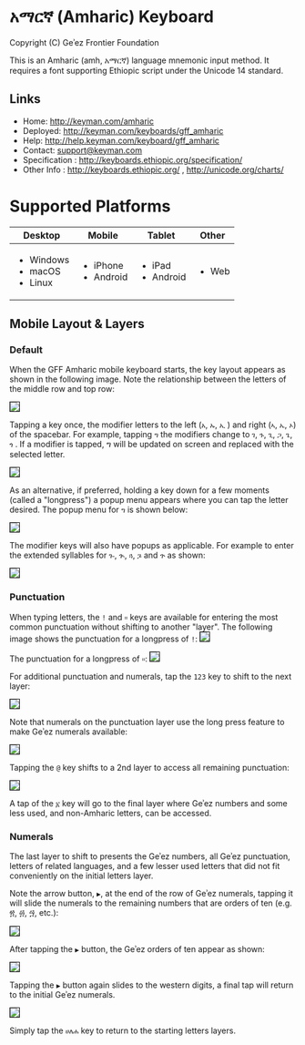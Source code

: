 # አማርኛ (Amharic) Keyboard


Copyright (C) Geʾez Frontier Foundation

This is an Amharic (amh, አማርኛ) language mnemonic input method.  It requires a font supporting
Ethiopic script under the Unicode 14 standard.

## Links

 * Home:     <http://keyman.com/amharic>
 * Deployed: <http://keyman.com/keyboards/gff_amharic>
 * Help:     <http://help.keyman.com/keyboard/gff_amharic>
 * Contact:  <support@keyman.com>
 * Specification :  http://keyboards.ethiopic.org/specification/
 * Other Info    :  http://keyboards.ethiopic.org/ , http://unicode.org/charts/

# Supported Platforms


 | Desktop | Mobile | Tablet | Other |
 |---------|--------|--------|-------|
 |<ul><li>Windows</li><li>macOS</li><li>Linux</li></ul>|<ul><li>iPhone</li><li>Android</li></ul>|<ul><li>iPad</li><li>Android</li></ul>|<ul><li>Web</li></ul>|



## Mobile Layout &amp; Layers

### Default

When the GFF Amharic mobile keyboard starts, the key layout appears as shown in the following image.  Note the relationship between the letters of the middle row and top row:

<img src="source/help/images/phone/gff_amharic-phone-default-1.jpeg" style="border: 1px solid black;"/>

Tapping a key once, the modifier letters to the left (`አ`, `ኡ`, `ኢ` ) and right  (`ኣ`, `ኤ`, `ኦ`) of the spacebar. For example, tapping `ግ` the modifiers change to `ገ`, `ጉ`, `ጊ`, `ጋ`, `ጌ`, `ጎ` .  If a modifier is tapped, ግ will be updated on screen and replaced with the selected letter.


<img src="source/help/images/phone/gff_amharic-phone-default-2.jpeg" style="border: 1px solid black;"/>

As an alternative, if preferred, holding a key down for a few moments (called a "longpress") a popup menu appears where you can tap the letter desired.  The popup menu for `ግ` is shown below:

<img src="source/help/images/phone/gff_amharic-phone-default-4.jpeg" style="border: 1px solid black;"/>

The modifier keys will also have popups as applicable.  For example to enter the extended syllables for `ጐ`, `ጒ`, `ጓ`, `ጔ` and `ጕ` as shown:

<img src="source/help/images/phone/gff_amharic-phone-default-3.jpeg" style="border: 1px solid black;"/>


### Punctuation

When typing letters, the `!` and `።` keys are available for entering the most common punctuation without shifting to another "layer".  The following image shows the punctuation for a longpress of `!`:
<img src="source/help/images/phone/gff_amharic-phone-punctuation-1.jpeg" style="border: 1px solid black;"/>

The punctuation for a longpress of `።`:
<img src="source/help/images/phone/gff_amharic-phone-punctuation-2.jpeg" style="border: 1px solid black;"/>

For additional punctuation and numerals, tap the `123` key to shift to the next layer:

<img src="source/help/images/phone/gff_amharic-phone-punctuation-3.jpeg" style="border: 1px solid black;"/>

Note that numerals on the punctuation layer use the long press feature to make Geʾez numerals available:

<img src="source/help/images/phone/gff_amharic-phone-numerals-1.jpeg" style="border: 1px solid black;"/>

Tapping the `@` key shifts to a 2nd layer to access all remaining punctuation:

<img src="source/help/images/phone/gff_amharic-phone-punctuation-4.jpeg" style="border: 1px solid black;"/>

A tap of the `፩` key will go to the final layer where Geʾez numbers and some less used, and non-Amharic letters, can be accessed.

### Numerals

The last layer to shift to presents the Geʾez numbers, all Geʾez punctuation, letters of related languages, and a few lesser used letters that did not fit conveniently on the initial letters layer.

Note the arrow button, `▶`, at the end of the row of Geʾez numerals, tapping it will slide the numerals to the remaining numbers that are orders of ten (e.g. ፳, ፴, ፵, etc.):

<img src="source/help/images/phone/gff_amharic-numerals-2.jpeg" style="border: 1px solid black;"/>

After tapping the `▶` button, the Geʾez orders of ten appear as shown:

<img src="source/help/images/phone/gff_amharic-numerals-3.jpeg" style="border: 1px solid black;"/>

Tapping the `▶` button again slides to the western digits, a final tap will return to the initial Geʾez numerals.

<img src="source/help/images/phone/gff_amharic-numerals-4.jpeg" style="border: 1px solid black;"/>

Simply tap the `ሀለሐ` key to return to the starting letters layers.
